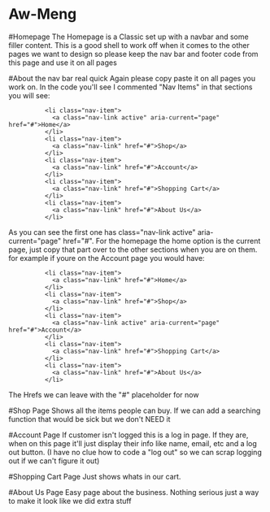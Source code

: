 # Aw-Meng

#Homepage
The Homepage is a Classic set up with a navbar and some filler content. This is a good shell to work off when it comes to the other pages we want to design so please keep the nav bar and footer code from this page and use it on all pages

#About the nav bar real quick
Again please copy paste it on all pages you work on. In the code you'll see I commented "Nav Items" in that sections you will see:

              <li class="nav-item">
                <a class="nav-link active" aria-current="page" href="#">Home</a>
              </li>
              <li class="nav-item">
                <a class="nav-link" href="#">Shop</a>
              </li>
              <li class="nav-item">
                <a class="nav-link" href="#">Account</a>
              </li>
              <li class="nav-item">
                <a class="nav-link" href="#">Shopping Cart</a>
              </li>
              <li class="nav-item">
                <a class="nav-link" href="#">About Us</a>
              </li>

              
As you can see the first one has class="nav-link active" aria-current="page" href="#". For the homepage the home option is the current page, just copy that part over to the other sections when you are on them. for example if youre on the Account page you would have:

              <li class="nav-item">
                <a class="nav-link" href="#">Home</a>
              </li>
              <li class="nav-item">
                <a class="nav-link" href="#">Shop</a>
              </li>
              <li class="nav-item">
                <a class="nav-link active" aria-current="page" href="#">Account</a>
              </li>
              <li class="nav-item">
                <a class="nav-link" href="#">Shopping Cart</a>
              </li>
              <li class="nav-item">
                <a class="nav-link" href="#">About Us</a>
              </li>

The Hrefs we can leave with the "#" placeholder for now

#Shop Page
Shows all the items people can buy. If we can add a searching function that would be sick but we don't NEED it

#Account Page
If customer isn't logged this is a log in page. If they are, when on this page it'll just display their info like name, email, etc and a log out button. (I have no clue how to code a "log out" so we can scrap logging out if we can't figure it out)

#Shopping Cart Page
Just shows whats in our cart. 

#About Us Page
Easy page about the business. Nothing serious just a way to make it look like we did extra stuff 
